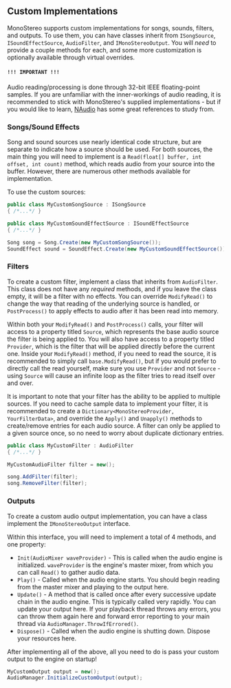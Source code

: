 ## Custom Implementations
MonoStereo supports custom implementations for songs, sounds, filters, and outputs. To use them, you can have classes inherit from `ISongSource`, `ISoundEffectSource`, `AudioFilter`, and `IMonoStereoOutput`.
You will *need* to provide a couple methods for each, and some more customization is optionally available through virtual overrides.

#### `!!! IMPORTANT !!!`
Audio reading/processing is done through 32-bit IEEE floating-point samples. If you are unfamiliar with the inner-workings of audio reading, it is recommended to stick with MonoStereo's supplied implementations - but if you would like to learn, [NAudio](https://github.com/naudio/NAudio/tree/master) has some great references to study from.

### Songs/Sound Effects
Song and sound sources use nearly identical code structure, but are separate to indicate how a source should be used.
For both sources, the main thing you will need to implement is a `Read(float[] buffer, int offset, int count)` method, which reads audio from your source into the buffer. However, there are numerous other methods available for implementation.

To use the custom sources:
```cs
public class MyCustomSongSource : ISongSource
{ /*...*/ }

public class MyCustomSoundEffectSource : ISoundEffectSource
{ /*...*/ }

Song song = Song.Create(new MyCustomSongSource());
SoundEffect sound = SoundEffect.Create(new MyCustomSoundEffectSource());
```

### Filters
To create a custom filter, implement a class that inherits from `AudioFilter`. This class does not have any *required* methods, and if you leave the class empty, it will be a filter with no effects.
You can override `ModifyRead()` to change the way that reading of the underlying source is handled, or `PostProcess()` to apply effects to audio after it has been read into memory. 

Within both your `ModifyRead()` and `PostProcess()` calls, your filter will access to a property titled `Source`, which represents the base audio source the filter is being applied to.
You will also have access to a property titled `Provider`, which is the filter that will be applied directly before the current one. Inside your `ModifyRead()` method, if you need to read the source, it is recommended to simply call `base.ModifyRead()`, but if you would prefer to directly call the read yourself, make sure you use `Provider` and not `Source` - using `Source` will cause an infinite loop as the filter tries to read itself over and over.

It is important to note that your filter has the ability to be applied to multiple sources. If you need to cache sample data to implement your filter, it is recommended to create a `Dictionary<MonoStereoProvider, YourFilterData>`, and override the `Apply()` and `Unapply()` methods to create/remove entries for each audio source. A filter can only be applied to a given source once, so no need to worry about duplicate dictionary entries.

```cs
public class MyCustomFilter : AudioFilter
{ /*...*/ }

MyCustomAudioFilter filter = new();

song.AddFilter(filter);
song.RemoveFilter(filter);
```

### Outputs
To create a custom audio output implementation, you can have a class implement the `IMonoStereoOutput` interface.

Within this interface, you will need to implement a total of 4 methods, and one property:
- `Init(AudioMixer waveProvider)` - This is called when the audio engine is initialized. `waveProvider` is the engine's master mixer, from which you can call `Read()` to gather audio data.
- `Play()` - Called when the audio engine starts. You should begin reading from the master mixer and playing to the output here.
- `Update()` - A method that is called once after every successive update chain in the audio engine. This is typically called very rapidly. You can update your output here. If your playback thread throws any errors, you can throw them again here and forward error reporting to your main thread via `AudioManager.ThrowIfErrored()`.
- `Dispose()` - Called when the audio engine is shutting down. Dispose your resources here.

After implementing all of the above, all you need to do is pass your custom output to the engine on startup!
```cs
MyCustomOutput output = new();
AudioManager.InitializeCustomOutput(output);
```
